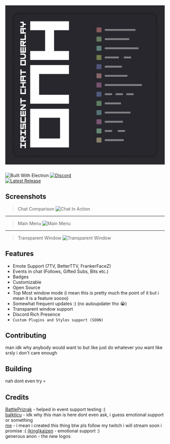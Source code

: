 # ![Logo](favicon.png)

![Built With Electron](https://img.shields.io/badge/Built%20With%20Electron-191970?style=for-the-badge&logo=Electron&logoColor=white)
[![Discord](https://dcbadge.vercel.app/api/server/GHMVBbxm7N)](https://discord.gg/GHMVBbxm7N)  
[![Latest Release](https://release-badges-generator.vercel.app/api/releases.svg?user=felixfromdiscord&repo=iriscent-chat-overlay&gradient=4259f7,8bfaec)](https://github.com/felixfromdiscord/iriscent-chat-overlay/releases)  

## Screenshots

> Chat Comparison ![Chat In Action](https://felix.is-a-useless.engineer/63D7HKJtg.gif)
---
> Main Menu ![Main Menu](https://felix.is-a-useless.engineer/63D5FGgNZ.png)
---
> Transparent Window ![Transparent Window](https://felix.is-a-useless.engineer/63D9GlZW7.gif)

## Features

- Emote Support (7TV, BetterTTV, FrankerFaceZ)
- Events in chat (Follows, Gifted Subs, Bits etc.)
- Badges
- Customizable
- Open Source
- Top Most window mode (i mean this is pretty much the point of it but i mean it is a feature soooo)
- Somewhat frequent updates :) (no autoupdater tho 😭)
- Transparent window support
- Discord Rich Presence
- `Custom Plugins and Styles support (SOON)`

## Contributing

man idk why anybody would want to but like just do whatever you want like srsly i don't care enough

## Building

nah dont even try 💀

## Credits

[BattlePrizrak](https://twitch.tv/battleprizrak) - helped in event support testing :)  
[balkticu](https://twitch.tv/balkticu) - idk why this man is here dont even ask, i guess emotional support or something  
[me](https://twitch.tv/felixfromdiscord) - i mean i created this thing btw pls follow my twitch i will stream soon i promise :(
[(king)kaizen](https://twitch.tv/king_kaizen_) - emotional support :)  
generous anon - the new logos
